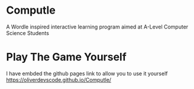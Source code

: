 # Computle
A Wordle inspired interactive learning program aimed at A-Level Computer Science Students

# Play The Game Yourself 
I have embded the github pages link to allow you to use it yourself
https://oliverdevscode.github.io/Computle/
